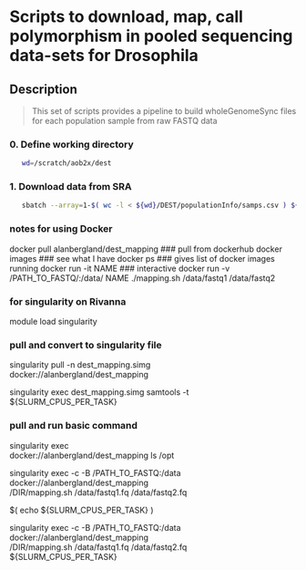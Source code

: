 # Scripts to download, map, call polymorphism in pooled sequencing data-sets for Drosophila

## Description
> This set of scripts provides a pipeline to build wholeGenomeSync files for each population sample from raw FASTQ data

### 0. Define working directory
```bash
   wd=/scratch/aob2x/dest
```

### 1. Download data from SRA
```bash
   sbatch --array=1-$( wc -l < ${wd}/DEST/populationInfo/samps.csv ) ${wd}/DEST/mappingPipeline/scripts/downloadSRA.sh
```



















### notes for using Docker

  docker pull alanbergland/dest_mapping ### pull from dockerhub
  docker images  ### see what I have
  docker ps ### gives list of docker images running
  docker run -it NAME ### interactive
  docker run -v /PATH_TO_FASTQ/:/data/ NAME ./mapping.sh /data/fastq1 /data/fastq2


### for singularity on Rivanna
  module load singularity

  ### pull and convert to singularity file
  singularity pull -n dest_mapping.simg \
  docker://alanbergland/dest_mapping

  singularity exec dest_mapping.simg samtools -t ${SLURM_CPUS_PER_TASK}

  ### pull and run basic command
  singularity exec \
  docker://alanbergland/dest_mapping ls /opt



  singularity exec -c -B /PATH_TO_FASTQ:/data \
  docker://alanbergland/dest_mapping \
  /DIR/mapping.sh /data/fastq1.fq /data/fastq2.fq

  $( echo ${SLURM_CPUS_PER_TASK} )

  singularity exec -c -B /PATH_TO_FASTQ:/data \
  docker://alanbergland/dest_mapping \
  /DIR/mapping.sh /data/fastq1.fq /data/fastq2.fq ${SLURM_CPUS_PER_TASK}
